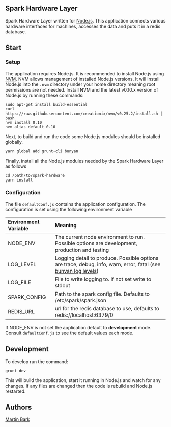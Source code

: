 ## Spark Hardware Layer

Spark Hardware Layer written for [Node.js](https://nodejs.org).  This application connects various hardware interfaces for machines, accesses the data and puts it in a redis database.

## Start

### Setup

The application requires Node.js.  It is recommended to install Node.js using [NVM](https://github.com/creationix/nvm).  NVM allows management of installed Node.js versions.  It will install Node.js into the `.nvm` directory under your home directory meaning root permissions are not needed.  Install NVM and the latest v0.10.x version of Node.js by running these commands:

```
sudo apt-get install build-essential
curl https://raw.githubusercontent.com/creationix/nvm/v0.25.2/install.sh | bash
nvm install 0.10
nvm alias default 0.10
```

Next, to build and run the code some Node.js modules should be installed globally.

```
yarn global add grunt-cli bunyan
```

Finally, install all the Node.js modules needed by the Spark Hardware Layer as follows

```
cd /path/to/spark-hardware
yarn install
```

### Configuration

The file `defaultConf.js` contains the application configuration.  The configuration is set using the following environment variable

| **Environment Variable** | **Meaning** |
|:-------------------------|:------------|
| NODE_ENV                 | The current node environment to run.  Possible options are development, production and testing |
| LOG_LEVEL                | Logging detail to produce. Possible options are trace, debug, info, warn, error, fatal (see [bunyan log levels](https://github.com/trentm/node-bunyan#levels)) |
| LOG_FILE                 | File to write logging to.  If not set write to stdout |
| SPARK_CONFIG             | Path to the spark config file.  Defaults to /etc/spark/spark.json |
| REDIS_URL                | url for the redis database to use, defaults to redis://localhost:6379/0 |

If NODE_ENV is not set the application default to **development** mode.  Consult `defaultConf.js` to see the default values each mode.

## Development

To develop run the command:

```
grunt dev
```

This will build the application, start it running in Node.js and watch for any changes.  If any files are changed then the code is rebuild and Node.js restarted.

## Authors

[Martin Bark](mailto:martin.bark@te.com)
